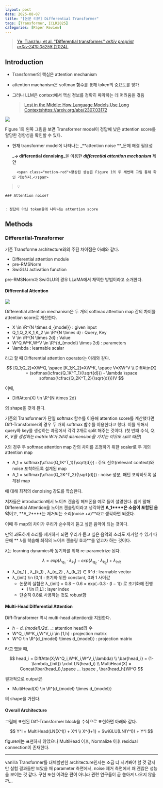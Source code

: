 ```yaml
---
layout: post
date: 2025-08-07
title: "[논문 리뷰] Differential Transformer"
tags: [Transformer, ICLR2025]
categories: [Paper Review]
---
```


> [Ye, Tianzhu, et al. "Differential transformer." ](https://arxiv.org/abs/2410.05258)[_arXiv preprint arXiv:2410.05258_](https://arxiv.org/abs/2410.05258)[ (2024).](https://arxiv.org/abs/2410.05258)



## Introduction

- Transformer의 핵심은 attention mechanism
- attention machanism은 softmax 함수를 통해 token의 중요도를 평가
- 그러나 LLM은 context에서 핵심 정보를 정확히 파악하는 데 어려움을 겪음

	> [Lost in the Middle: How Language Models Use Long Contextshttps://arxiv.org/abs/2307.03172](https://arxiv.org/abs/2307.03172)


![](https://prod-files-secure.s3.us-west-2.amazonaws.com/542b861c-36a8-4051-84e5-8804b6728dba/9083ea56-691a-4752-ae26-47f403431ac8/image.png?X-Amz-Algorithm=AWS4-HMAC-SHA256&X-Amz-Content-Sha256=UNSIGNED-PAYLOAD&X-Amz-Credential=ASIAZI2LB466ZFH7DVJK%2F20250918%2Fus-west-2%2Fs3%2Faws4_request&X-Amz-Date=20250918T210115Z&X-Amz-Expires=3600&X-Amz-Security-Token=IQoJb3JpZ2luX2VjEEkaCXVzLXdlc3QtMiJHMEUCIQC8apYB9Fvy5ewMO0i8Yr8XSz1qRmKnHS7lREUJkVTYtwIgJj%2Fri%2FAL1yQjGhAg7zYWe7wjJz28BorFxdYG8h9t8cwqiAQIwv%2F%2F%2F%2F%2F%2F%2F%2F%2F%2FARAAGgw2Mzc0MjMxODM4MDUiDNNbxIzLw2LP3xhFPSrcA97XeYmeYn%2BCIr6iqX5vQAZw%2FmX8ZlprceXc8J4RIt3BdBEXMtKBWIb2DWmJ4e1yF1HHPWM0xt0MxBuBmi7XZzVzRx0MF9FsxoaEakwRASC1IvkWhTml%2BBTuAyI71Qp3%2Br3QOpw0zjbVJ2okwLH5IZhqb2tph5%2FXni4t%2Fh9d%2FRwm9h1lmJI%2ByBLKQrNxUuW5nxsgYYIcuW7HGbtcMwWBvA4SBQo7rMrohUIQaA7M1snXDxlgvSLqCGUe0t0I3lPJxWSc7FWxbAc1y6XeKxklG7FMzZXAp0682dKlT8CMLmaztdnTlIMiPvthk0oLJUDViKHX8mAuXhGVXX3IF3qeFt%2FA3OawbC0CMgC%2FPD7cm%2FBwONKcPBLs8lIv7HrLWXpP3gIogy4fS3jxyIDMfIwvDEwC5YmnM9d6t31JMiJVD8KdH4j%2BBqNa%2B%2ByxDf961vEg37vPFGhVCUSnyK%2ByWO7kr2bYDMolPTzLsSYb%2BPWQQqueYdBcpFt1ZUFimLR9UkLSPK5Q%2B7m%2ByxLxMrhbAMPZoqpYQ6PgwPZIEhccPf84dl34FbZNdPcssmh1BMUeNCtKYOea9%2B3xQhS9ehoxgi84%2FpWDi28XrmyJHD00WKLV4TlFnyHR%2FCKiCxeoHOdbMNP3sMYGOqUBVNSaFvqSE16W4Wgd%2BHt%2FB%2BPSwAJnaQbA828xggAnhUjGD6UWYSpobIlwma8y1k8VGPDy0%2BKGCH74OdnB3hzjlx1ZqS8mlFfBvqVh0D0Uu3QG9bdoguJsc3ERjEOuFxJnh6irZedYvPK0L3Ff05Xhbrs73hRkRtJxL2mQAfbliwixtvNEFavqcHq04GhOSvu4eRAsk%2FfdPNxOL8zv9uHE%2B2YOovXD&X-Amz-Signature=2ab77908101ca484d83c1c9d52b3d0ec27113553d6af32ed56b8e3782bd68d57&X-Amz-SignedHeaders=host&x-amz-checksum-mode=ENABLED&x-id=GetObject)


Figure 1의 왼쪽 그림을 보면 Transformer model이 정답에 낮은 attention score를 할당한 경향성을 확인할 수 있다.

- 현재 transformer model에 나타나는 _**attention noise **_문제 해결 필요성

	_**→ differential denoising**_을 이용한 _**differential attention mechanism**_ 제안


		<span class="notion-red">향상된 성능은 Figure 1의 두 세번째 그림 통해 확인 가능하다.</span>


> 💡 


	### Attention noise?


	: 정답이 아닌 token들에 나타나는 attention score



## Methods



### Differential-Transformer


기존 Transforme architecture와의 주된 차이점은 아래와 같다.

- Differential attention module
- pre-RMSNorm
- SwiGLU activation function

pre-RMSNorm과 SwiGLU의 경우 LLaMA에서 채택한 방법이라고 소개한다.



#### Differential Attention


![](https://prod-files-secure.s3.us-west-2.amazonaws.com/542b861c-36a8-4051-84e5-8804b6728dba/116d70b2-1963-4810-9167-f4c7d8a06e8f/image.png?X-Amz-Algorithm=AWS4-HMAC-SHA256&X-Amz-Content-Sha256=UNSIGNED-PAYLOAD&X-Amz-Credential=ASIAZI2LB466ZFH7DVJK%2F20250918%2Fus-west-2%2Fs3%2Faws4_request&X-Amz-Date=20250918T210115Z&X-Amz-Expires=3600&X-Amz-Security-Token=IQoJb3JpZ2luX2VjEEkaCXVzLXdlc3QtMiJHMEUCIQC8apYB9Fvy5ewMO0i8Yr8XSz1qRmKnHS7lREUJkVTYtwIgJj%2Fri%2FAL1yQjGhAg7zYWe7wjJz28BorFxdYG8h9t8cwqiAQIwv%2F%2F%2F%2F%2F%2F%2F%2F%2F%2FARAAGgw2Mzc0MjMxODM4MDUiDNNbxIzLw2LP3xhFPSrcA97XeYmeYn%2BCIr6iqX5vQAZw%2FmX8ZlprceXc8J4RIt3BdBEXMtKBWIb2DWmJ4e1yF1HHPWM0xt0MxBuBmi7XZzVzRx0MF9FsxoaEakwRASC1IvkWhTml%2BBTuAyI71Qp3%2Br3QOpw0zjbVJ2okwLH5IZhqb2tph5%2FXni4t%2Fh9d%2FRwm9h1lmJI%2ByBLKQrNxUuW5nxsgYYIcuW7HGbtcMwWBvA4SBQo7rMrohUIQaA7M1snXDxlgvSLqCGUe0t0I3lPJxWSc7FWxbAc1y6XeKxklG7FMzZXAp0682dKlT8CMLmaztdnTlIMiPvthk0oLJUDViKHX8mAuXhGVXX3IF3qeFt%2FA3OawbC0CMgC%2FPD7cm%2FBwONKcPBLs8lIv7HrLWXpP3gIogy4fS3jxyIDMfIwvDEwC5YmnM9d6t31JMiJVD8KdH4j%2BBqNa%2B%2ByxDf961vEg37vPFGhVCUSnyK%2ByWO7kr2bYDMolPTzLsSYb%2BPWQQqueYdBcpFt1ZUFimLR9UkLSPK5Q%2B7m%2ByxLxMrhbAMPZoqpYQ6PgwPZIEhccPf84dl34FbZNdPcssmh1BMUeNCtKYOea9%2B3xQhS9ehoxgi84%2FpWDi28XrmyJHD00WKLV4TlFnyHR%2FCKiCxeoHOdbMNP3sMYGOqUBVNSaFvqSE16W4Wgd%2BHt%2FB%2BPSwAJnaQbA828xggAnhUjGD6UWYSpobIlwma8y1k8VGPDy0%2BKGCH74OdnB3hzjlx1ZqS8mlFfBvqVh0D0Uu3QG9bdoguJsc3ERjEOuFxJnh6irZedYvPK0L3Ff05Xhbrs73hRkRtJxL2mQAfbliwixtvNEFavqcHq04GhOSvu4eRAsk%2FfdPNxOL8zv9uHE%2B2YOovXD&X-Amz-Signature=d5c84de0dbc5940e172db92cf9922f37bef6473fb87a6e4393fb17083c5d7e5d&X-Amz-SignedHeaders=host&x-amz-checksum-mode=ENABLED&x-id=GetObject)


Differential attention mechanism은 두 개의 softmax attention map 간의 차이를 attention score로 계산한다.

- X \in \R^{N \times d\_{model}} : given input
- Q\_1,Q\_2,K\_1,K\_2 \in \R^{N \times d} : Query, Key
- V \in \R^{N \times 2d} : Value
- W^Q,W^K,W^V \in \R^{d\_{model} \times 2d} : parameters
- \lambda : learnable scalar

라고 할 때 Differential attention operator는 아래와 같다.


$$
[Q_1;Q_2]=XW^Q, \space [K_1;K_2]=XW^K, \space V=XW^V \\
DiffAttn(X) = (softmax(\cfrac{Q_1K^T_1}{\sqrt{d}}) - \lambda \space softmax(\cfrac{Q_2K^T_2}{\sqrt{d}}))V
$$


이때,

- DiffAtten(X) \in \R^{N \times 2d}

의 shape을 갖게 된다.


기존의 Transformer가 단일 softmax 함수를 이용해 attention score를 계산했다면 Diff-Transformer의 경우 두 개의 softmax 함수를 이용한다고 했다. 이를 위해서 query와 key를 생성하는 과정에서 각각 2개로 split 해주는 것이다. <span class="notion-red">(첫 번째 수식, </span><span class="notion-red">_Q, K, V를 생성하는 matrix W가 2d의 dismension을 가지는 이유도 split 때문_</span><span class="notion-red">)</span>


 λ의 경우 두 softmax attention map 간의 차이를 조정하기 위한 scaler로 두 개의 attention map

- A\_1 = softmax(\cfrac{Q\_1K^T\_1}{\sqrt{d}}) : 주요 신호(relevant context)와 noise 포착하도록 설계된 map
- A\_1 = softmax(\cfrac{Q\_2K^T\_2}{\sqrt{d}}) : noise 성분, 패턴 포착하도록 설계된 map 

에 대해 최적의 denoising 강도를 학습한다.


저자들은 introduction에서 노이즈 캔슬링 헤드폰을 예로 들어 설명한다. 쉽게 말해 Differential Attention을 노이즈 캔슬링이라고 생각하면 **A\_1****은 소음이 포함된 음악**이고, **A\_2****는 제거되는 소리(noise +a)**라고 생각하면 되겠다. 


이때 두 map의 차이가 우리가 순수하게 듣고 싶은 음악이 되는 것이다. 


만약 과도하게 소리를 제거하게 되면 우리가 듣고 싶은 음악의 소리도 제거할 수 있기 때문에 ** λ를 학습해 최적의 노이즈 캔슬링 효과**를 얻고자 하는 것이다.


λ는 learning dynamics와 동기화를 위해 re-parametrize 된다.


$$
\lambda = exp(\lambda_{q_1} \cdot \lambda_{k_1}) - exp(\lambda_{q_2} \cdot \lambda_{k_2}) + \lambda_{init}
$$

- λ\_{q\_1} , λ\_{k\_1} , λ\_{q\_2} , λ\_{k\_2} ∈ R^d : learnable vector
- λ\_{init} \in (0,1) : 초기화 위한 constant, 0과 1 사이값
	- 논문의 실험은 λ\_{init} = 0.8 − 0.6 × exp(−0.3 · (l − 1)) 로 초기화해 진행
		- l \in [1,L] : layer index
	- 단순히 0.8로 사용하는 것도 robust함


#### **Multi-Head Differential Attention**


Diff-Transformer 역시 multi-head attention을 지원한다.

- _h = d\_{model}/2d__ _: attention head의 수
- W^Q\_i,W^K\_i,W^V\_i,i \in [1,h] : projection matrix
- W^O \in \R^{d\_{model} \times d\_{model}} : projection matrix

라고 했을 때,


$$
head_i = DiffAttn(X;W^Q_i,W^K_i,W^V_i,\lambda) \\
\bar{head_i} = (1-\lambda_{init}) \cdot LN(head_i) \\
MultiHead(X) = Concat(\bar{head_i},\space ... \space , \bar{head_h})W^O
$$


결과적으로 output은

- MultiHead(X) \in \R^{d\_{model} \times d\_{model}}

의 shape을 가진다.



#### Overall Architecture


그림에 표현된 Diff-Transformer block을 수식으로 표현하면 아래와 같다.


$$
Y^l = MultiHead(LN(X^l)) + X^l \\
X^{l+1} = SwiGLU(LN(Y^l)) + Y^l
$$


figure에는 표현하지 않았으나 MultiHead 이후, Normalize 이후 residual connection이 존재한다.


---


vanilla Transformer를 대체할만한 architecture인지는 조금 더 지켜봐야 할 것 같지만 실험 결과들만 보았을 때 parameter 측면에서, noise 제거 측면에서 꽤 괜찮은 성능을 보이는 것 같다. 구현 또한 어려운 편이 아니라 관련 연구들이 곧 쏟아져 나오지 않을까,,,

